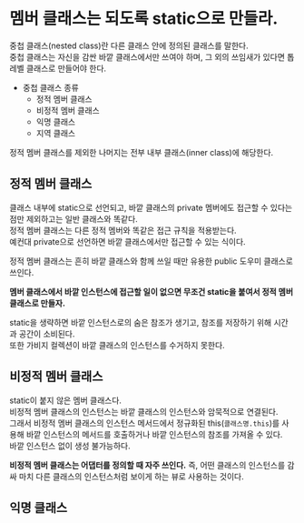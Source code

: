 # 멤버 클래스는 되도록 static으로 만들라.
중첩 클래스(nested class)란 다른 클래스 안에 정의된 클래스를 말한다.   
중첩 클래스는 자신을 감싼 바깥 클래스에서만 쓰여야 하며, 그 외의 쓰임새가 있다면 톱레벨 클래스로 만들어야 한다.

* 중첩 클래스 종류
  * 정적 멤버 클래스
  * 비정적 멤버 클래스
  * 익명 클래스
  * 지역 클래스

정적 멤버 클래스를 제외한 나머지는 전부 내부 클래스(inner class)에 해당한다.

## 정적 멤버 클래스
클래스 내부에 static으로 선언되고, 바깥 클래스의 private 멤버에도 접근할 수 있다는 점만 제외하고는 일반 클래스와 똑같다.   
정적 멤버 클래스는 다른 정적 멤버와 똑같은 접근 규칙을 적용받는다.   
예컨대 private으로 선언하면 바깥 클래스에서만 접근할 수 있는 식이다.

정적 멤버 클래스는 흔히 바깥 클래스와 함께 쓰일 때만 유용한 public 도우미 클래스로 쓰인다.   

**멤버 클래스에서 바깥 인스턴스에 접근할 일이 없으면 무조건 static을 붙여서 정적 멤버 클래스로 만들자.**

static을 생략하면 바깥 인스턴스로의 숨은 참조가 생기고, 참조를 저장하기 위해 시간과 공간이 소비된다.   
또한 가비지 컬렉션이 바깥 클래스의 인스턴스를 수거하지 못한다.

## 비정적 멤버 클래스
static이 붙지 않은 멤버 클래스다.   
비정적 멤버 클래스의 인스턴스는 바깥 클래스의 인스턴스와 암묵적으로 연결된다.   
그래서 비정적 멤버 클래스의 인스턴스 메서드에서 정규화된 this(```클래스명.this```)를 사용해 바깥 인스턴스의 메서드를 호출하거나 바깥 인스턴스의 참조를 가져올 수 있다.   
바깥 인스턴스 없이 생성 불가능하다.

**비정적 멤버 클래스는 어댑터를 정의할 때 자주 쓰인다.** 즉, 어떤 클래스의 인스턴스를 감싸 마치 다른 클래스의 인스턴스처럼 보이게 하는 뷰로 사용하는 것이다.

## 익명 클래스
